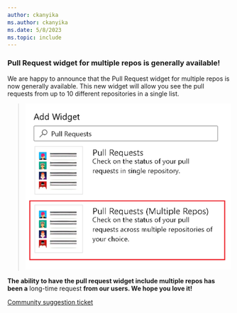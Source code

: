 ```yaml
---
author: ckanyika
ms.author: ckanyika
ms.date: 5/8/2023
ms.topic: include
---
```


### Pull Request widget for multiple repos is generally available!

We are happy to announce that the Pull Request widget for multiple repos is now generally available. This new widget will allow you see the pull requests from up to 10 different repositories in a single list.


> ![Multiple repository widget to GA](../../media/221-reporting-01.png)

**The ability to have the pull request widget include multiple repos has been a** long-time request **from our users. We hope you love it!**

[Community suggestion ticket](https://developercommunity.visualstudio.com/t/allow-multiple-repository-selection-in-pull-reques/982784)